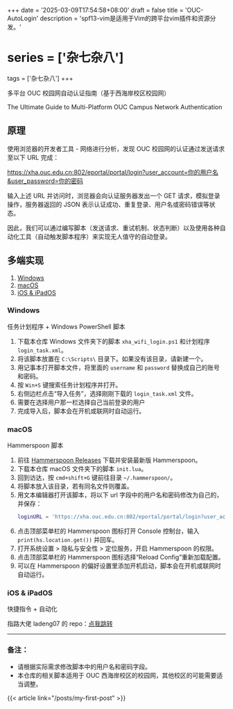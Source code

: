 +++
date = '2025-03-09T17:54:58+08:00'
draft = false
title = 'OUC-AutoLogin'
description = 'spf13-vim是适用于Vim的跨平台vim插件和资源分发。'
# series = ['杂七杂八']
tags = ['杂七杂八']
+++

多平台 OUC 校园网自动认证指南（基于西海岸校区校园网）

The Ultimate Guide to Multi-Platform OUC Campus Network Authentication

## 原理

使用浏览器的开发者工具 - 网络进行分析，发现 OUC 校园网的认证通过发送请求至以下 URL 完成：

<https://xha.ouc.edu.cn:802/eportal/portal/login?user_account=你的用户名&user_password=你的密码>

输入上述 URL 并访问时，浏览器会向认证服务器发出一个 GET 请求，模拟登录操作，服务器返回的 JSON 表示认证成功、重复登录、用户名或密码错误等状态。

因此，我们可以通过编写脚本（发送请求、重试机制、状态判断）以及使用各种自动化工具（自动触发脚本程序）来实现无人值守的自动登录。

## 多端实现

1. [Windows](#Windows)
2. [macOS](#macOS)
3. [iOS & iPadOS](#iOS--iPadOS)

### Windows

任务计划程序 + Windows PowerShell 脚本

1. 下载本仓库 Windows 文件夹下的脚本 `xha_wifi_login.ps1` 和计划程序 `login_task.xml`。
2. 将该脚本放置在 `C:\Scripts\` 目录下。如果没有该目录，请新建一个。
3. 用记事本打开脚本文件，将里面的 `username` 和 `password` 替换成自己的账号和密码。
4. 按 `Win+S` 键搜索任务计划程序并打开。
5. 右侧边栏点击“导入任务”，选择刚刚下载的 `login_task.xml` 文件。
6. 需要在选择用户那一栏选择自己当前登录的用户
7. 完成导入后，脚本会在开机或联网时自动运行。

### macOS

Hammerspoon 脚本

1. 前往 [Hammerspoon Releases](https://github.com/Hammerspoon/hammerspoon/releases/) 下载并安装最新版 Hammerspoon。
2. 下载本仓库 macOS 文件夹下的脚本 `init.lua`。
3. 回到访达，按 `cmd+shift+G` 键前往目录 `~/.hammerspoon/`。
4. 将脚本放入该目录，若有同名文件则覆盖。
5. 用文本编辑器打开该脚本，将以下 url 字段中的用户名和密码修改为自己的，并保存：
    ```lua
    loginURL = 'https://xha.ouc.edu.cn:802/eportal/portal/login?user_account=你的用户名&user_password=你的密码'
    ```
6. 点击顶部菜单栏的 Hammerspoon 图标打开 Console 控制台，输入 `print(hs.location.get())` 并回车。
7. 打开系统设置 > 隐私与安全性 > 定位服务，开启 Hammerspoon 的权限。
8. 点击顶部菜单栏的 Hammerspoon 图标选择“Reload Config”重新加载配置。
9. 可以在 Hammerspoon 的偏好设置里添加开机启动，脚本会在开机或联网时自动运行。

### iOS & iPadOS

快捷指令 + 自动化

指路大佬 ladeng07 的 repo：[点我跳转](https://github.com/ladeng07/OUC-autoLogin)

---

### 备注：
- 请根据实际需求修改脚本中的用户名和密码字段。
- 本仓库的相关脚本适用于 OUC 西海岸校区的校园网，其他校区的可能需要适当调整。

{{< article link="/posts/my-first-post" >}}


